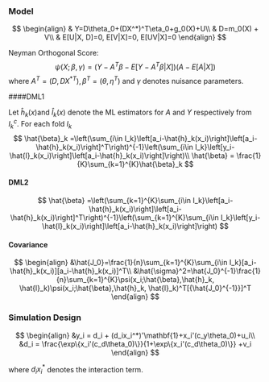 ### Model

$$
\begin{align}
& Y=D\theta_0+(DX^*)^T\eta_0+g_0(X)+U\\
& D=m_0(X) + V\\
& E[U|X, D]=0, E[V|X]=0, E[UV|X]=0
\end{align}
$$

Neyman Orthogonal Score:
$$
\psi(X;\beta,\gamma) = (Y-A^T\beta-E[Y-A^T\beta|X])(A-E[A|X])
$$
where $A^T = (D, D{X^*}^T), \beta^T=(\theta, \eta^T)$ and $\gamma$ denotes nuisance parameters.

####DML1

Let $\hat{h}_k(x)$and $\hat{l}_k(x)$ denote the ML estimators for $A$ and $Y$ respectively from $I_k^c$. For each fold $I_k$
$$
\hat{\beta}_k =\left(\sum_{i\in I_k}\left[a_i-\hat{h}_k(x_i)\right]\left[a_i-\hat{h}_k(x_i)\right]^T\right)^{-1}\left(\sum_{i\in I_k}\left[y_i-\hat{l}_k(x_i)\right]\left[a_i-\hat{h}_k(x_i)\right]\right)\\
\hat{\beta} = \frac{1}{K}\sum_{k=1}^{K}\hat{\beta}_k
$$

#### DML2

$$
\hat{\beta} =\left(\sum_{k=1}^{K}\sum_{i\in I_k}\left[a_i-\hat{h}_k(x_i)\right]\left[a_i-\hat{h}_k(x_i)\right]^T\right)^{-1}\left(\sum_{k=1}^{K}\sum_{i\in I_k}\left[y_i-\hat{l}_k(x_i)\right]\left[a_i-\hat{h}_k(x_i)\right]\right)
$$

#### Covariance

$$
\begin{align}
&\hat{J_0}=\frac{1}{n}\sum_{k=1}^{K}\sum_{i\in I_k}[a_i-\hat{h}_k(x_i)][a_i-\hat{h}_k(x_i)]^T\\
&\hat{\sigma}^2=\hat{J_0}^{-1}\frac{1}{n}\sum_{k=1}^{K}\psi(x_i;\hat{\beta},\hat{h}_k, \hat{l}_k)\psi(x_i;\hat{\beta},\hat{h}_k, \hat{l}_k)^T[{\hat{J_0}^{-1}}]^T
\end{align}
$$

### Simulation Design

$$
\begin{align}
&y_i = d_i + (d_ix_i^*)'\mathbf{1}+x_i'(c_y\theta_0)+u_i\\
&d_i = \frac{\exp\{x_i'(c_d\theta_0)\}}{1+\exp\{x_i'(c_d\theta_0)\}} +v_i
\end{align}
$$

where $d_ix_i^*$ denotes the interaction term.

